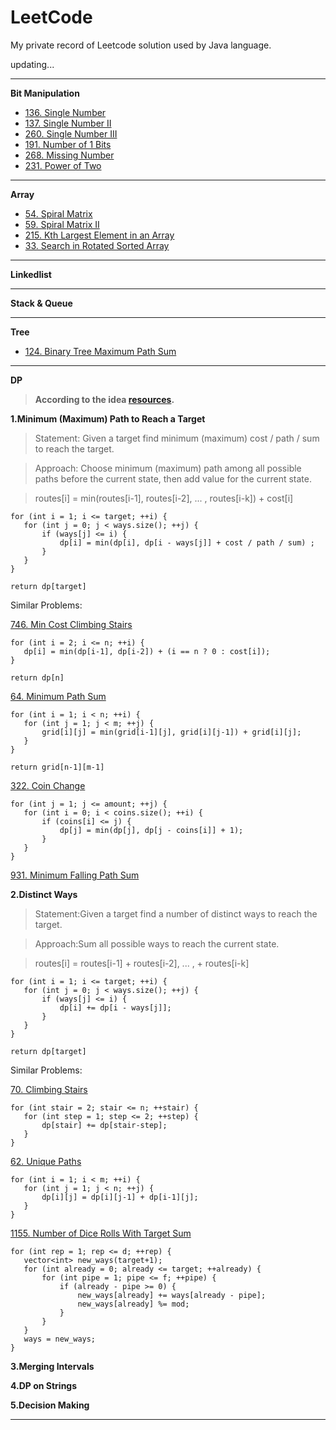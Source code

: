 # LeetCode
My private record of Leetcode solution used by Java language.

updating...

* * * 

**Bit Manipulation**

* [136. Single Number](https://github.com/Woodyiiiiiii/LeetCode/issues/2)
* [137. Single Number II](https://github.com/Woodyiiiiiii/LeetCode/issues/3)
* [260. Single Number III](https://github.com/Woodyiiiiiii/LeetCode/issues/4)
* [191. Number of 1 Bits](https://github.com/Woodyiiiiiii/LeetCode/issues/4)
* [268. Missing Number](https://github.com/Woodyiiiiiii/LeetCode/issues/6)
* [231. Power of Two](https://github.com/Woodyiiiiiii/LeetCode/issues/7)

* * *

**Array**

* [54. Spiral Matrix](https://github.com/Woodyiiiiiii/LeetCode/issues/15)
* [59. Spiral Matrix II](https://github.com/Woodyiiiiiii/LeetCode/issues/16)
* [215. Kth Largest Element in an Array](https://github.com/Woodyiiiiiii/LeetCode/issues/17)
* [33. Search in Rotated Sorted Array](https://github.com/Woodyiiiiiii/LeetCode/issues/19)

* * *

**Linkedlist**


* * *

**Stack & Queue**


* * *

**Tree**

* [124. Binary Tree Maximum Path Sum](https://github.com/Woodyiiiiiii/LeetCode/issues/18)


* * *

**DP**

>**According to the idea [resources](https://leetcode.com/discuss/general-discussion/458695/dynamic-programming-patterns#Minimum-(Maximum)-Path-to-Reach-a-Target).**


**1.Minimum (Maximum) Path to Reach a Target**

>Statement: Given a target find minimum (maximum) cost / path / sum to reach the target.

>Approach: Choose minimum (maximum) path among all possible paths before the current state, then add value for the current state.

>routes[i] = min(routes[i-1], routes[i-2], ... , routes[i-k]) + cost[i]

```
for (int i = 1; i <= target; ++i) {
   for (int j = 0; j < ways.size(); ++j) {
       if (ways[j] <= i) {
           dp[i] = min(dp[i], dp[i - ways[j]] + cost / path / sum) ;
       }
   }
}
 
return dp[target]
```

Similar Problems:

[746. Min Cost Climbing Stairs](https://github.com/Woodyiiiiiii/LeetCode/issues/8)
```
for (int i = 2; i <= n; ++i) {
   dp[i] = min(dp[i-1], dp[i-2]) + (i == n ? 0 : cost[i]);
}
 
return dp[n]
```
[64. Minimum Path Sum](https://github.com/Woodyiiiiiii/LeetCode/issues/9)
```
for (int i = 1; i < n; ++i) {
   for (int j = 1; j < m; ++j) {
       grid[i][j] = min(grid[i-1][j], grid[i][j-1]) + grid[i][j];
   }
}
 
return grid[n-1][m-1]
```
[322. Coin Change](https://github.com/Woodyiiiiiii/LeetCode/issues/10)
```
for (int j = 1; j <= amount; ++j) {
   for (int i = 0; i < coins.size(); ++i) {
       if (coins[i] <= j) {
           dp[j] = min(dp[j], dp[j - coins[i]] + 1);
       }
   }
}
```
[931. Minimum Falling Path Sum](https://github.com/Woodyiiiiiii/LeetCode/issues/11)


**2.Distinct Ways**

>Statement:Given a target find a number of distinct ways to reach the target.

>Approach:Sum all possible ways to reach the current state.

>routes[i] = routes[i-1] + routes[i-2], ... , + routes[i-k]

```
for (int i = 1; i <= target; ++i) {
   for (int j = 0; j < ways.size(); ++j) {
       if (ways[j] <= i) {
           dp[i] += dp[i - ways[j]];
       }
   }
}
 
return dp[target]
```

Similar Problems:

[70. Climbing Stairs](https://github.com/Woodyiiiiiii/LeetCode/issues/12)
```
for (int stair = 2; stair <= n; ++stair) {
   for (int step = 1; step <= 2; ++step) {
       dp[stair] += dp[stair-step];   
   }
}
```
[62. Unique Paths](https://github.com/Woodyiiiiiii/LeetCode/issues/13)
```
for (int i = 1; i < m; ++i) {
   for (int j = 1; j < n; ++j) {
       dp[i][j] = dp[i][j-1] + dp[i-1][j];
   }
}
```
[1155. Number of Dice Rolls With Target Sum](https://github.com/Woodyiiiiiii/LeetCode/issues/14)
```
for (int rep = 1; rep <= d; ++rep) {
   vector<int> new_ways(target+1);
   for (int already = 0; already <= target; ++already) {
       for (int pipe = 1; pipe <= f; ++pipe) {
           if (already - pipe >= 0) {
               new_ways[already] += ways[already - pipe];
               new_ways[already] %= mod;
           }
       }
   }
   ways = new_ways;
}
```

**3.Merging Intervals**


**4.DP on Strings**


**5.Decision Making**



* * *
